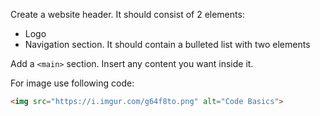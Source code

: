 Create a website header. It should consist of 2 elements:

  * Logo
  * Navigation section. It should contain a bulleted list with two elements

Add a `<main>` section. Insert any content you want inside it.

For image use following code:

```html
<img src="https://i.imgur.com/g64f8to.png" alt="Code Basics">
```
